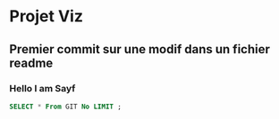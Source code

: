 # Projet Viz
## Premier commit sur une modif dans un fichier readme
### Hello I am Sayf
```SQL
SELECT * From GIT No LIMIT ;
```
